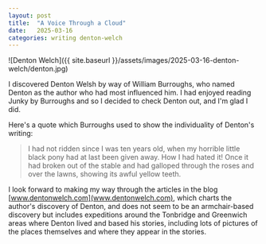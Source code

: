 ```yaml
---
layout: post
title:  "A Voice Through a Cloud"
date:   2025-03-16
categories: writing denton-welch
---
```


![Denton Welch]({{ site.baseurl }}/assets/images/2025-03-16-denton-welch/denton.jpg)

I discovered Denton Welsh by way of William Burroughs, who named Denton as the author who had most influenced him. I had enjoyed reading Junky by Burroughs and so I decided to check Denton out, and I'm glad I did.

Here's a quote which Burroughs used to show the individuality of Denton's writing:

>I had not ridden since I was ten years old, when my horrible little black pony had at last been given away. How I had hated it! Once it had broken out of the stable and had galloped through the roses and over the lawns, showing its awful yellow teeth.

I look forward to making my way through the articles in the blog [www.dentonwelch.com](www.dentonwelch.com), which charts the author's discovery of Denton, and does not seem to be an armchair-based discovery but includes expeditions around the Tonbridge and Greenwich areas where Denton lived and based his stories, including lots of pictures of the places themselves and where they appear in the stories.
